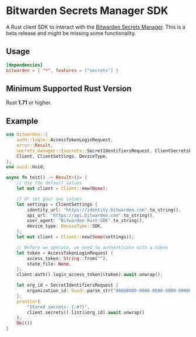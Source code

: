 # Bitwarden Secrets Manager SDK

A Rust client SDK to interact with the
[Bitwarden Secrets Manager](https://bitwarden.com/products/secrets-manager/). This is a beta release
and might be missing some functionality.

## Usage

```toml
[dependencies]
bitwarden = { "*", features = ["secrets"] }
```

## Minimum Supported Rust Version

Rust **1.71** or higher.

## Example

```rust
use bitwarden::{
    auth::login::AccessTokenLoginRequest,
    error::Result,
    secrets_manager::{secrets::SecretIdentifiersRequest, ClientSecretsExt},
    Client, ClientSettings, DeviceType,
};
use uuid::Uuid;

async fn test() -> Result<()> {
    // Use the default values
    let mut client = Client::new(None);

    // Or set your own values
    let settings = ClientSettings {
        identity_url: "https://identity.bitwarden.com".to_string(),
        api_url: "https://api.bitwarden.com".to_string(),
        user_agent: "Bitwarden Rust-SDK".to_string(),
        device_type: DeviceType::SDK,
    };
    let mut client = Client::new(Some(settings));

    // Before we operate, we need to authenticate with a token
    let token = AccessTokenLoginRequest {
        access_token: String::from(""),
        state_file: None,
    };
    client.auth().login_access_token(&token).await.unwrap();

    let org_id = SecretIdentifiersRequest {
        organization_id: Uuid::parse_str("00000000-0000-0000-0000-000000000000").unwrap(),
    };
    println!(
        "Stored secrets: {:#?}",
        client.secrets().list(&org_id).await.unwrap()
    );
    Ok(())
}
```

